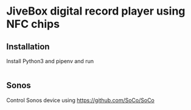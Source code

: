 # JiveBox digital record player using NFC chips

## Installation
Install Python3 and pipenv and run
```shell

```


## Sonos

Control Sonos device using https://github.com/SoCo/SoCo


